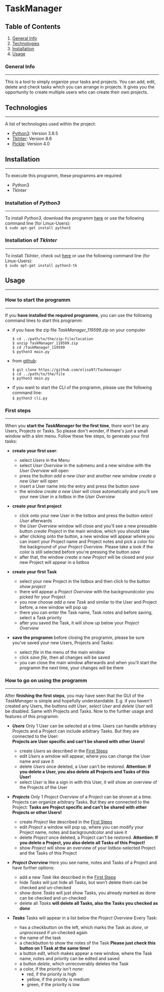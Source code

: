 # TaskManager
## Table of Contents
1. [General Info](#general-info)
2. [Technologies](#technologies)
3. [Installation](#installation)
4. [Usage](#usage)

### General Info
***
This is a tool to simply organize your tasks and projects.
You can add, edit, delete and check tasks which you can arrange in projects. It gives you the opportunity to create multiple users who can create their own projects. 


## Technologies
***
A list of technologies used within the project:
* [Python3](https://www.python.org/): Version 3.8.5
* [TkInter](https://wiki.python.org/moin/TkInter): Version 8.6
* [Pickle](https://wiki.python.org/moin/UsingPickle): Version 4.0

## Installation
***
To execute this programm, these programms are required:
* Python3
* TkInter


### Installation of *Python3*
***
To install *Python3*, download the programm [here](https://www.python.org/downloads/)
or use the following command line (for Linux-Users):  
`$ sudo apt-get install python3 `


### Installation of *TkInter*
***
To install *TkInter*, check out [here](https://tkdocs.com/tutorial/install.html)
or use the following command line (for Linux-Users):  
`$ sudo apt-get install python3-tk `



## Usage
***

### How to start the programm
***
If you **have installed the required programms**, you can use the following command lines to start this programm:
* if you have the zip file  *TaskManager_119599.zip* on your computer
    ```
    $ cd ../path/to/the/zip-file/location
    $ unzip TaskManager_119599.zip
    $ cd /TaskManager_119599
    $ python3 main.py
    ```
* from [github](https://github.com/elisa97/Taskmanager):
    ```
    $ git clone https://github.com/elisa97/Taskmanager
    $ cd ../path/to/the/file
    $ python3 main.py
    ```
* if you want to start the CLI of the programm, please use the following command line:  
    `$ python3 cli.py`

### First steps
***
When you **start the *TaskManager* for the first time**, there won't be any Users, Projects or Tasks. 
So please don't wonder, if there's just a small window with a slim menu. Follow these few steps, to generate your first tasks:

* **create your first user**:
    * select *Users* in the Menu
    * select *User Overview* in the submenu and a new window with the *User Overview* will open
    * press the button *add a new User* and another new window *create a new User* will open
    * insert a User name into the entry and press the button *save*
    * the window *create a new User* will close automatically and you'll see your new User in a listbox in the *User Overview*

* **create your first project**
    * click onto your new User in the listbox and press the button *select User* afterwards
    * the *User Overview* window will close and you'll see a new pressable button *create Project* in the main window, which you should take
    * after clicking onto the button, a new window will appear where you can insert your Project name and Project notes and pick a color for the background of your *Project Overview*. Please take a look if the color is still selected before you're pressing the button *save*
    * after that, the window *create a new Project* will be closed and your new Project will appear in a listbox

* **create your first Task**
    * select your new Project in the listbox and then click to the button *show project*
    * there will appear a *Project Overview* with the backgroundcolor you picked for your Project
    * you now choose *add a new Task* and similar to the User and Project before, a new window will pop up
    * there you can enter the Task name, Task notes and before saving, select a Task priority
    * after you saved the Task, it will show up below your *Project Overview*

* **save the programm**
    before closing the programm, please be sure you've saved your new Users, Projects and Tasks:
    * select *file* in the menu of the main window
    * click *save file*, then all changes will be saved
    * you can close the main window afterwards and when you'll start the programm the next time, your changes will be there

### How to go on using the programm
***
After **finishing the first steps**, you may have seen that the GUI of the *TaskManager* is simple and hopefully understandable.
E.g. if you haven't created any Users, the buttons *edit User*, *select User* and *delete User* will be disabled. Same with Projects and Tasks.
Now to the further usage and features of this programm:

* ***Users*** 
    Only 1 User can be selected at a time.
    Users can handle arbitrary Projects and a Project can include arbitrary Tasks. But they are connected to the User:  
    **Projects are User specific and can't be shared with other Users!**
    * create *Users*
        as described in the [First Steps](###first-steps)
    * edit *Users*
        a window will appear, where you can change the User name and save it
    * delete *Users*
        once deleted, a User can't be restored. 
        **Attention: If you delete a User, you also delete all Projects and Tasks of this User!**
    * select *User*
        is like a sign in with this User, it will show an overview of the Projects of the User

* ***Projects***
    Only 1 *Project Overview* of a Project can be shown at a time.
    Projects can organize arbitrary Tasks. But they are connected to the Project:
    **Tasks are Project specific and can't be shared with other Projects or other Users!**  
    * create *Project*
        like described in the [First Steps](###first-steps)
    * edit *Project*
        a window will pop up, where you can modify your Project name, notes and backgroundcolor and save it
    * delete *Project*
        once deleted, a Project can't be restored.
        **Attention: If you delete a Project, you also delete all Tasks of this Project!**
    * show *Project*
        will show an overview of your listbox-selected Project and the Tasks of this Project

* ***Project Overview***
    Here you see name, notes and Tasks of a Project and have further options:
    * add a new *Task*
        like described in the [First Steps](###first-steps)
    * hide *Tasks*
        will just hide all Tasks, but won't delete them
        can be checked and un-checked
    * show done *Tasks*
        will just show Tasks, you already marked as done
        can be checked and un-checked 
    * delete all *Tasks*
        **will delete all Tasks, also the Tasks you checked as *done***

* ***Tasks***
    Tasks will appear in a list below the *Project Overview*
    Every Task:
    * has a checkbutton on the left, which marks the Task as *done*, or *unprocessed* if un-checked again
    * the name of the task
    * a checkbutton to show the notes of the Task
        **Please just check this button on 1 Task at the same time!**
    * a button *edit*, which makes appear a new window, where the Task name, notes and priority can be edited and saved
    * a button *delete*, which unrecoverably deletes the Task 
    * a color, if the *priority* isn't *none*:
        * red, if the priority is high
        * yellow, if the priority is medium
        * green, if the priority is low 
